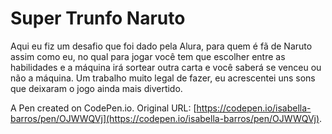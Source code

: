 # Super Trunfo Naruto 

Aqui eu fiz um desafio que foi dado pela Alura, para quem é fã de Naruto assim como eu, no qual para jogar você tem que escolher entre as habilidades e a máquina irá sortear outra carta e você saberá se venceu ou não a máquina. Um trabalho muito legal de fazer, eu acrescentei uns sons que deixaram o jogo ainda mais divertido.

A Pen created on CodePen.io. Original URL: [https://codepen.io/isabella-barros/pen/OJWWQVj](https://codepen.io/isabella-barros/pen/OJWWQVj).

